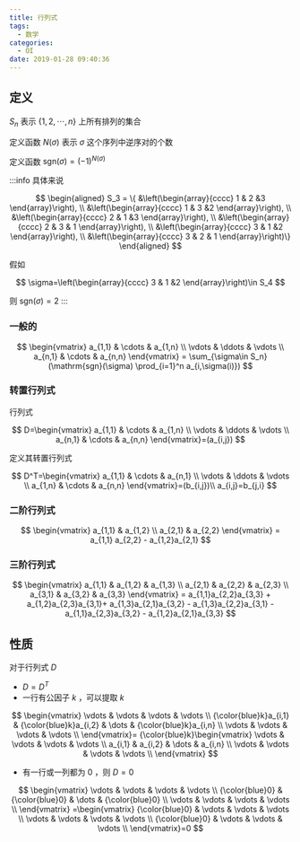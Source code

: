 ```yaml
---
title: 行列式
tags:
  - 数学
categories:
  - OI
date: 2019-01-28 09:40:36
---
```


## 定义

$S_n$ 表示 $\{1,2,\cdots,n\}$ 上所有排列的集合

定义函数 $N(\sigma)$ 表示 $\sigma$ 这个序列中逆序对的个数

定义函数 $\mathrm{sgn}(\sigma) = (-1)^{N(\sigma)}$

<!-- more -->

:::info
具体来说

$$
\begin{aligned}
S_3 = \{
&\left(\begin{array}{cccc} 
    1 & 2 &3
\end{array}\right), \\
&\left(\begin{array}{cccc} 
    1 & 3 &2
\end{array}\right), \\
&\left(\begin{array}{cccc} 
    2 & 1 &3
\end{array}\right), \\
&\left(\begin{array}{cccc} 
    2 & 3 & 1
\end{array}\right), \\
&\left(\begin{array}{cccc} 
    3 & 1 &2
\end{array}\right), \\
&\left(\begin{array}{cccc} 
    3 & 2 & 1
\end{array}\right)\}
\end{aligned}
$$

假如 

$$
\sigma=\left(\begin{array}{cccc} 
3 & 1 &2
\end{array}\right)\in S_4
$$

则 $\mathrm{sgn}(\sigma)=2$
:::

### 一般的

$$
\begin{vmatrix}
a_{1,1} & \cdots & a_{1,n} \\
\vdots & \ddots & \vdots \\
a_{n,1} & \cdots & a_{n,n}
\end{vmatrix}
= \sum_{\sigma\in S_n} (\mathrm{sgn}(\sigma) \prod_{i=1}^n a_{i,\sigma(i)})
$$

### 转置行列式

行列式

$$
D=\begin{vmatrix}
a_{1,1} & \cdots & a_{1,n} \\
\vdots & \ddots & \vdots \\
a_{n,1} & \cdots & a_{n,n}
\end{vmatrix}=(a_{i,j})
$$

定义其转置行列式

$$
D^T=\begin{vmatrix}
a_{1,1} & \cdots & a_{n,1} \\
\vdots & \ddots & \vdots \\
a_{1,n} & \cdots & a_{n,n}
\end{vmatrix}=(b_{i,j})\\
a_{i,j}=b_{j,i}
$$

### 二阶行列式

$$
\begin{vmatrix}
a_{1,1} & a_{1,2} \\
a_{2,1} & a_{2,2}
\end{vmatrix}
= a_{1,1} a_{2,2} - a_{1,2}a_{2,1}
$$

### 三阶行列式

$$
\begin{vmatrix}
a_{1,1} & a_{1,2} & a_{1,3} \\
a_{2,1} & a_{2,2} & a_{2,3} \\
a_{3,1} & a_{3,2} & a_{3,3}
\end{vmatrix}
= a_{1,1}a_{2,2}a_{3,3}  + a_{1,2}a_{2,3}a_{3,1}+ a_{1,3}a_{2,1}a_{3,2} - a_{1,3}a_{2,2}a_{3,1} - a_{1,1}a_{2,3}a_{3,2} - a_{1,2}a_{2,1}a_{3,3}
$$

## 性质

对于行列式 $D$

- $D=D^T$
- 一行有公因子 $k$ ，可以提取 $k$

$$
\begin{vmatrix}
\vdots & \vdots & \vdots & \vdots \\
{\color{blue}k}a_{i,1} & {\color{blue}k}a_{i,2} & \dots & {\color{blue}k}a_{i,n} \\
\vdots & \vdots & \vdots & \vdots \\
\end{vmatrix}=
{\color{blue}k}\begin{vmatrix}
\vdots & \vdots & \vdots & \vdots \\
a_{i,1} & a_{i,2} & \dots & a_{i,n} \\
\vdots & \vdots & \vdots & \vdots \\
\end{vmatrix}
$$

- 有一行或一列都为 $0$ ，则 $D=0$


$$
\begin{vmatrix}
\vdots & \vdots & \vdots & \vdots \\
{\color{blue}0} & {\color{blue}0} & \dots & {\color{blue}0} \\
\vdots & \vdots & \vdots & \vdots \\
\end{vmatrix}
=\begin{vmatrix}
{\color{blue}0} & \vdots & \vdots & \vdots \\
\vdots & \vdots & \vdots & \vdots \\
{\color{blue}0} & \vdots & \vdots & \vdots \\
\end{vmatrix}=0
$$
